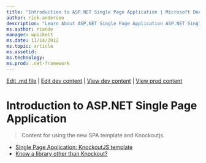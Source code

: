 ```yaml
---
title: "Introduction to ASP.NET Single Page Application | Microsoft Docs"
author: rick-anderson
description: "Learn About ASP.NET Single Page Application ASP.NET Single Page Application (SPA) helps you build applications that include significant client-side interacti..."
ms.author: riande
manager: wpickett
ms.date: 11/14/2012
ms.topic: article
ms.assetid: 
ms.technology: 
ms.prod: .net-framework
---
```

[Edit .md file](C:\Projects\msc\dev\Msc.Www\Web.ASP\App_Data\github\single-page-application\overview\index.md) | [Edit dev content](http://www.aspdev.net/umbraco#/content/content/edit/43394) | [View dev content](http://docs.aspdev.net/tutorials/single-page-application/overview/introduction/index.html) | [View prod content](http://www.asp.net/single-page-application/overview/introduction)

Introduction to ASP.NET Single Page Application
====================
> Content for using the new SPA template and Knockoutjs.


- [Single Page Application: KnockoutJS template](knockoutjs-template.md)
- [Know a library other than Knockout?](other-libraries.md)